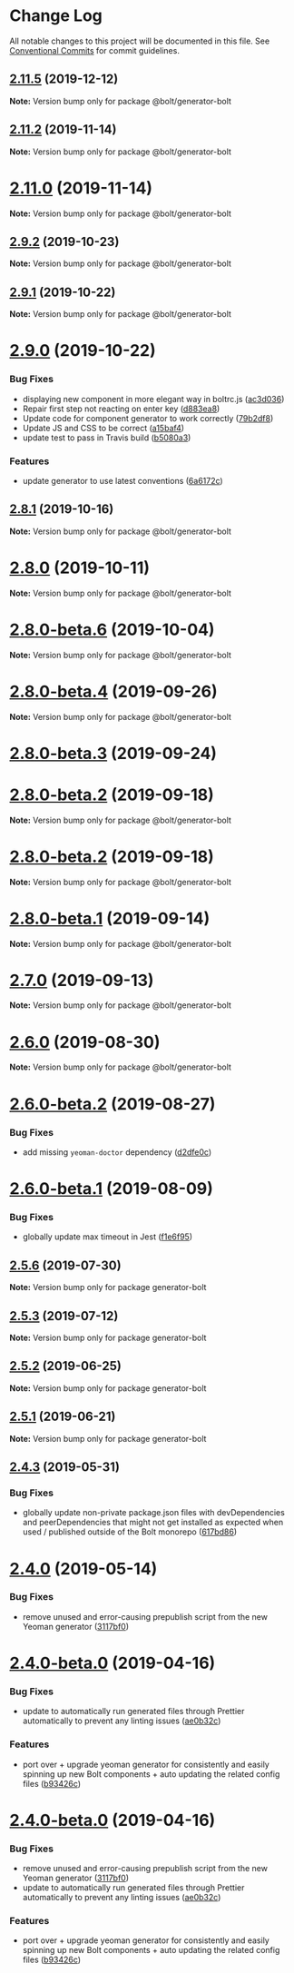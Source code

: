 # Change Log

All notable changes to this project will be documented in this file.
See [Conventional Commits](https://conventionalcommits.org) for commit guidelines.

## [2.11.5](https://github.com/bolt-design-system/bolt/tree/master/packages/generator-bolt/compare/v2.11.4...v2.11.5) (2019-12-12)

**Note:** Version bump only for package @bolt/generator-bolt





## [2.11.2](https://github.com/bolt-design-system/bolt/tree/master/packages/generator-bolt/compare/v2.11.1...v2.11.2) (2019-11-14)

**Note:** Version bump only for package @bolt/generator-bolt





# [2.11.0](https://github.com/bolt-design-system/bolt/tree/master/packages/generator-bolt/compare/v2.10.0...v2.11.0) (2019-11-14)

**Note:** Version bump only for package @bolt/generator-bolt





## [2.9.2](https://github.com/bolt-design-system/bolt/tree/master/packages/generator-bolt/compare/v2.9.1...v2.9.2) (2019-10-23)

**Note:** Version bump only for package @bolt/generator-bolt





## [2.9.1](https://github.com/bolt-design-system/bolt/tree/master/packages/generator-bolt/compare/v2.9.0...v2.9.1) (2019-10-22)

**Note:** Version bump only for package @bolt/generator-bolt





# [2.9.0](https://github.com/bolt-design-system/bolt/tree/master/packages/generator-bolt/compare/v2.8.3...v2.9.0) (2019-10-22)


### Bug Fixes

* displaying new component in more elegant way in boltrc.js ([ac3d036](https://github.com/bolt-design-system/bolt/tree/master/packages/generator-bolt/commit/ac3d036))
* Repair first step not reacting on enter key ([d883ea8](https://github.com/bolt-design-system/bolt/tree/master/packages/generator-bolt/commit/d883ea8))
* Update code for component generator to work correctly ([79b2df8](https://github.com/bolt-design-system/bolt/tree/master/packages/generator-bolt/commit/79b2df8))
* Update JS and CSS to be correct ([a15baf4](https://github.com/bolt-design-system/bolt/tree/master/packages/generator-bolt/commit/a15baf4))
* update test to pass in Travis build ([b5080a3](https://github.com/bolt-design-system/bolt/tree/master/packages/generator-bolt/commit/b5080a3))


### Features

* update generator to use latest conventions ([6a6172c](https://github.com/bolt-design-system/bolt/tree/master/packages/generator-bolt/commit/6a6172c))





## [2.8.1](https://github.com/bolt-design-system/bolt/tree/master/packages/generator-bolt/compare/v2.8.0...v2.8.1) (2019-10-16)

**Note:** Version bump only for package @bolt/generator-bolt





# [2.8.0](https://github.com/bolt-design-system/bolt/tree/master/packages/generator-bolt/compare/v2.8.0-beta.6...v2.8.0) (2019-10-11)

**Note:** Version bump only for package @bolt/generator-bolt





# [2.8.0-beta.6](https://github.com/bolt-design-system/bolt/tree/master/packages/generator-bolt/compare/v2.8.0-beta.5...v2.8.0-beta.6) (2019-10-04)

**Note:** Version bump only for package @bolt/generator-bolt





# [2.8.0-beta.4](https://github.com/bolt-design-system/bolt/tree/master/packages/generator-bolt/compare/v2.8.0-beta.3...v2.8.0-beta.4) (2019-09-26)

**Note:** Version bump only for package @bolt/generator-bolt





# [2.8.0-beta.3](https://github.com/bolt-design-system/bolt/tree/master/packages/generator-bolt/compare/v2.7.1...v2.8.0-beta.3) (2019-09-24)



# [2.8.0-beta.2](https://github.com/bolt-design-system/bolt/tree/master/packages/generator-bolt/compare/v2.7.0...v2.8.0-beta.2) (2019-09-18)

**Note:** Version bump only for package @bolt/generator-bolt





# [2.8.0-beta.2](https://github.com/bolt-design-system/bolt/tree/master/packages/generator-bolt/compare/v2.7.0...v2.8.0-beta.2) (2019-09-18)

**Note:** Version bump only for package @bolt/generator-bolt





# [2.8.0-beta.1](https://github.com/bolt-design-system/bolt/tree/master/packages/generator-bolt/compare/v2.7.0...v2.8.0-beta.1) (2019-09-14)

**Note:** Version bump only for package @bolt/generator-bolt





# [2.7.0](https://github.com/bolt-design-system/bolt/tree/master/packages/generator-bolt/compare/v2.6.0...v2.7.0) (2019-09-13)

**Note:** Version bump only for package @bolt/generator-bolt





# [2.6.0](https://github.com/bolt-design-system/bolt/tree/master/packages/generator-bolt/compare/v2.6.0-beta.2...v2.6.0) (2019-08-30)

**Note:** Version bump only for package @bolt/generator-bolt





# [2.6.0-beta.2](https://github.com/bolt-design-system/bolt/tree/master/packages/generator-bolt/compare/v2.6.0-beta.1...v2.6.0-beta.2) (2019-08-27)


### Bug Fixes

* add missing `yeoman-doctor` dependency ([d2dfe0c](https://github.com/bolt-design-system/bolt/tree/master/packages/generator-bolt/commit/d2dfe0c))





# [2.6.0-beta.1](https://github.com/bolt-design-system/bolt/tree/master/packages/generator-bolt/compare/v2.5.6...v2.6.0-beta.1) (2019-08-09)


### Bug Fixes

* globally update max timeout in Jest ([f1e6f95](https://github.com/bolt-design-system/bolt/tree/master/packages/generator-bolt/commit/f1e6f95))





## [2.5.6](https://github.com/bolt-design-system/bolt/tree/master/packages/generator-bolt/compare/v2.5.5...v2.5.6) (2019-07-30)

**Note:** Version bump only for package generator-bolt





## [2.5.3](https://github.com/bolt-design-system/bolt/tree/master/packages/generator-bolt/compare/v2.5.2...v2.5.3) (2019-07-12)

**Note:** Version bump only for package generator-bolt





## [2.5.2](https://github.com/bolt-design-system/bolt/tree/master/packages/generator-bolt/compare/v2.5.1...v2.5.2) (2019-06-25)

**Note:** Version bump only for package generator-bolt





## [2.5.1](https://github.com/bolt-design-system/bolt/tree/master/packages/generator-bolt/compare/v2.5.0...v2.5.1) (2019-06-21)

**Note:** Version bump only for package generator-bolt





## [2.4.3](https://github.com/bolt-design-system/bolt/tree/master/packages/generator-bolt/compare/v2.4.2...v2.4.3) (2019-05-31)


### Bug Fixes

* globally update non-private package.json files with devDependencies and peerDependencies that might not get installed as expected when used / published outside of the Bolt monorepo ([617bd86](https://github.com/bolt-design-system/bolt/tree/master/packages/generator-bolt/commit/617bd86))





# [2.4.0](https://github.com/bolt-design-system/bolt/tree/master/packages/generator-bolt/compare/v2.3.2...v2.4.0) (2019-05-14)


### Bug Fixes

* remove unused and error-causing prepublish script from the new Yeoman generator ([3117bf0](https://github.com/bolt-design-system/bolt/tree/master/packages/generator-bolt/commit/3117bf0))



# [2.4.0-beta.0](https://github.com/bolt-design-system/bolt/tree/master/packages/generator-bolt/compare/v2.2.2...v2.4.0-beta.0) (2019-04-16)


### Bug Fixes

* update to automatically run generated files through Prettier automatically to prevent any linting issues ([ae0b32c](https://github.com/bolt-design-system/bolt/tree/master/packages/generator-bolt/commit/ae0b32c))


### Features

* port over + upgrade yeoman generator for consistently and easily spinning up new Bolt components + auto updating the related config files ([b93426c](https://github.com/bolt-design-system/bolt/tree/master/packages/generator-bolt/commit/b93426c))





# [2.4.0-beta.0](https://github.com/bolt-design-system/bolt/tree/master/packages/generator-bolt/compare/v2.3.0...v2.4.0-beta.0) (2019-04-16)


### Bug Fixes

* remove unused and error-causing prepublish script from the new Yeoman generator ([3117bf0](https://github.com/bolt-design-system/bolt/tree/master/packages/generator-bolt/commit/3117bf0))
* update to automatically run generated files through Prettier automatically to prevent any linting issues ([ae0b32c](https://github.com/bolt-design-system/bolt/tree/master/packages/generator-bolt/commit/ae0b32c))


### Features

* port over + upgrade yeoman generator for consistently and easily spinning up new Bolt components + auto updating the related config files ([b93426c](https://github.com/bolt-design-system/bolt/tree/master/packages/generator-bolt/commit/b93426c))
